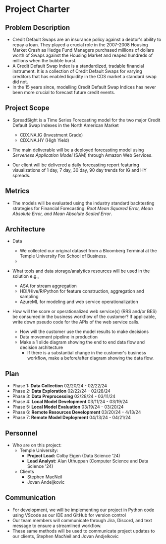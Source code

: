 # Project Charter

## Problem Description

* Credit Default Swaps are an insurance policy against a debtor's ability to repay a loan. They played a crucial role in the 2007-2008 Housing Market Crash as Hedge Fund Managers purchased millions of dollars worth of Swaps against the Housing Market and reaped hundreds of millions when the bubble burst.
* A Credit Default Swap Index is a standardized, tradable financial instrument. It is a collection of Credit Default Swaps for varying creditors that has enabled liquidity in the CDS market a standard swap did not.
* In the 15 years since, modelling Credit Default Swap Indices has never been more crucial to forecast future credit events.

## Project Scope
* SpreadSight is a Time Series Forecasting model for the two major Credit Default Swap Indexes in the North American Market
  * CDX.NA.IG (Investment Grade)
  * CDX.NA.HY (High Yield)

* The main deliverable will be a deployed forecasting model using *Serverless Application Model* (SAM) through Amazon Web Services.

* Our client will be delivered a daily forecasting report featuring visualizations of 1 day, 7 day, 30 day, 90 day trends for IG and HY spreads.

  
## Metrics
* The models will be evaluated using the industry standard backtesting strategies for Financial Forecasting: *Root Mean Squared Error, Mean Absolute Error, and Mean Absolute Scaled Error*.


## Architecture
* Data
  * We collected our original dataset from a Bloomberg Terminal at the Temple University Fox School of Business.
  * 

* What tools and data storage/analytics resources will be used in the solution e.g.,
  * ASA for stream aggregation
  * HDI/Hive/R/Python for feature construction, aggregation and sampling
  * AzureML for modeling and web service operationalization
* How will the score or operationalized web service(s) (RRS and/or BES) be consumed in the business workflow of the customer? If applicable, write down pseudo code for the APIs of the web service calls.
  * How will the customer use the model results to make decisions
  * Data movement pipeline in production
  * Make a 1 slide diagram showing the end to end data flow and decision architecture
    * If there is a substantial change in the customer's business workflow, make a before/after diagram showing the data flow.

## Plan
* Phase 1: **Data Collection** 02/20/24 - 02/22/24
* Phase 2: **Data Exploration** 02/22/24 - 02/28/24
* Phase 3: **Data Preprocessing** 02/28/24 - 03/11/24
* Phase 4: **Local Model Development** 03/11/24 - 03/19/24 
* Phase 5: **Local Model Evaluation** 03/19/24 - 03/20/24
* Phase 6: **Remote Resources Development** 03/20/24 - 4/13/24
* Phase 7: **Remote Model Deployment** 04/13/24 - 04/21/24

## Personnel
* Who are on this project:
	* Temple University:
		* **Project Lead:** Colby Eigen (Data Science '24)
      * **Lead Analyst:** Alan Uthuppan (Computer Science and Data Science '24)
  * Clients
    * Stephen MacNeil
    * Jovan Andeljkovic

## Communication
* For development, we will be implementing our project in Python code using VScode as our IDE and GitHub for version control
* Our team members will communicate through Jira, Discord, and text message to ensure a streamlined workflow.
* These same methods will be used to communicate project updates to our clients, Stephen MacNeil and Jovan Andjelkovic